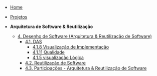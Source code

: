 <!-- docs/_sidebar.md -->


- [Home](README.md)
- [Projetos](/Projeto/Projeto.md)

- **Arquitetura de Software & Reutilização**
  - [4. Desenho de Software (Arquitetura & Reutilização de Software)](./ArquiteturaReutilizacao/4.ArquiteturaReutilizacao.md)
    - [4.1. DAS](./ArquiteturaReutilizacao/4.1.DAS.md)
      - [4.1.8 Visualização de Implementação](./itens-das/4.1.8.implementation.md)
      - [4.1.11 Qualidade](./itens-das/4.1.11.qualidade.md)
      - [4.1.5 visualização Lógica](./itens-das/4.1.5.logica.md)
    - [4.2. Reutilização de Software](./ArquiteturaReutilizacao/4.2.ReutilizacaoDeSoftware.md)
    - [4.3. Participações - Arquitetura & Reutilização de Software](./ArquiteturaReutilizacao/4.3.ParticipacoesArqReutilizacao.md)

